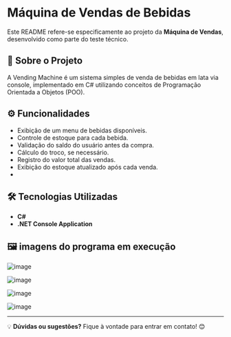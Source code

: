 # Máquina de Vendas de Bebidas

Este README refere-se especificamente ao projeto da **Máquina de Vendas**, desenvolvido como parte do teste técnico. 

## 📌 Sobre o Projeto
A Vending Machine é um sistema simples de venda de bebidas em lata via console, implementado em C# utilizando conceitos de Programação Orientada a Objetos (POO).

## ⚙️ Funcionalidades
- Exibição de um menu de bebidas disponíveis.
- Controle de estoque para cada bebida.
- Validação do saldo do usuário antes da compra.
- Cálculo do troco, se necessário.
- Registro do valor total das vendas.
- Exibição do estoque atualizado após cada venda.
- 

## 🛠️ Tecnologias Utilizadas
- **C#**
- **.NET Console Application**


## 🖼️ imagens do programa em execução

![image](https://github.com/user-attachments/assets/37a0ef95-aecd-4cb6-bbb7-1aede00e8396)

![image](https://github.com/user-attachments/assets/f19520db-4b07-4634-8f12-b6c56ccdfd93)

![image](https://github.com/user-attachments/assets/f1a6b2e9-14ac-4f88-b8ba-e11105b0301d)

![image](https://github.com/user-attachments/assets/a763a126-41e0-499c-8000-584881d3d4b7)

---
💡 **Dúvidas ou sugestões?** Fique à vontade para entrar em contato! 😊






